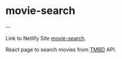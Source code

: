 # movie-search
--

Link to Netlify Site [movie-search](https://vigorous-morse-5dfc42.netlify.app/).

React page to search movies from [TMBD](https://www.themoviedb.org) API.